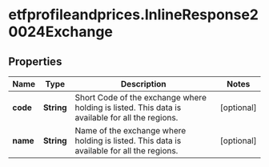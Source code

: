 # etfprofileandprices.InlineResponse20024Exchange

## Properties

Name | Type | Description | Notes
------------ | ------------- | ------------- | -------------
**code** | **String** | Short Code of the exchange where holding is listed. This data is available for all the regions. | [optional] 
**name** | **String** | Name of the exchange where holding is listed. This data is available for all the regions. | [optional] 


